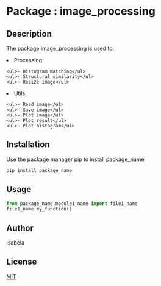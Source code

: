 # Package : image_processing

<h2>Description</h2>

The package image_processing is used to:

<li> Processing:

	<ul>- Histogram matching</ul>
	<ul>- Structural similarity</ul>
	<ul>- Resize image</ul>
	
<li> Utils:

	<ul>- Read image</ul>
	<ul>- Save image</ul>
	<ul>- Plot image</ul>
	<ul>- Plot result</ul>
	<ul>- Plot histogram</ul>

## Installation

Use the package manager [pip](https://pip.pypa.io/en/stable/) to install package_name

```bash
pip install package_name
```

## Usage

```python
from package_name.module1_name import file1_name
file1_name.my_function()
```

## Author
Isabela

## License
[MIT](https://choosealicense.com/licenses/mit/)

